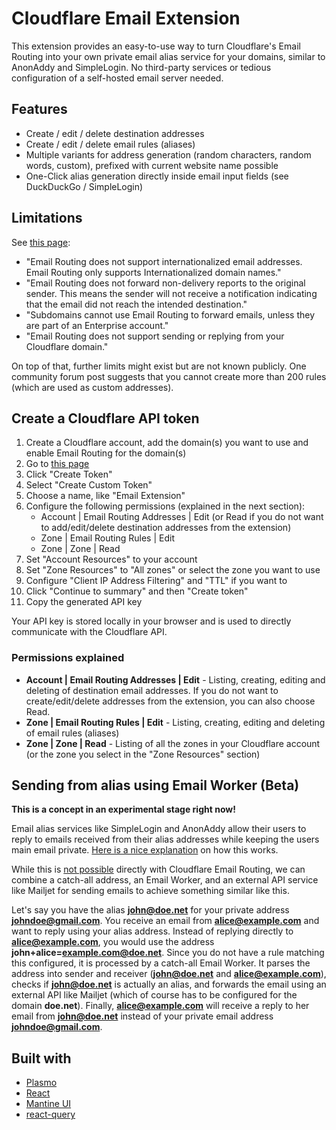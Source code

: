 # Cloudflare Email Extension

This extension provides an easy-to-use way to turn Cloudflare's Email Routing into your own private email alias service for your domains, similar to AnonAddy and SimpleLogin.
No third-party services or tedious configuration of a self-hosted email server needed.


## Features

- Create / edit / delete destination addresses
- Create / edit / delete email rules (aliases)
- Multiple variants for address generation (random characters, random words, custom), prefixed with current website name possible
- One-Click alias generation directly inside email input fields (see DuckDuckGo / SimpleLogin)


## Limitations

See [this page](https://developers.cloudflare.com/email-routing/known-limitations):

- "Email Routing does not support internationalized email addresses. Email Routing only supports Internationalized domain names."
- "Email Routing does not forward non-delivery reports to the original sender. This means the sender will not receive a notification indicating that the email did not reach the intended destination."
- "Subdomains cannot use Email Routing to forward emails, unless they are part of an Enterprise account."
- "Email Routing does not support sending or replying from your Cloudflare domain."

On top of that, further limits might exist but are not known publicly. One community forum post suggests that you cannot create more than 200 rules (which are used as custom addresses).


## Create a Cloudflare API token

1. Create a Cloudflare account, add the domain(s) you want to use and enable Email Routing for the domain(s)
2. Go to [this page](https://dash.cloudflare.com/profile/api-tokens)
3. Click "Create Token"
4. Select "Create Custom Token"
5. Choose a name, like "Email Extension"
6. Configure the following permissions (explained in the next section):
    - Account | Email Routing Addresses | Edit (or Read if you do not want to add/edit/delete destination addresses from the extension)
    - Zone | Email Routing Rules | Edit
    - Zone | Zone | Read
7. Set "Account Resources" to your account
8. Set "Zone Resources" to "All zones" or select the zone you want to use
9. Configure "Client IP Address Filtering" and "TTL" if you want to
10. Click "Continue to summary" and then "Create token"
11. Copy the generated API key

Your API key is stored locally in your browser and is used to directly communicate with the Cloudflare API.


### Permissions explained

* **Account | Email Routing Addresses | Edit** - Listing, creating, editing and deleting of destination email addresses. If you do not want to create/edit/delete addresses from the extension, you can also choose Read.
* **Zone | Email Routing Rules | Edit** - Listing, creating, editing and deleting of email rules (aliases)
* **Zone | Zone | Read** - Listing of all the zones in your Cloudflare account (or the zone you select in the "Zone Resources" section)


## Sending from alias using Email Worker (Beta)

**This is a concept in an experimental stage right now!**

Email alias services like SimpleLogin and AnonAddy allow their users to reply to emails received from their alias addresses while keeping the users main email private.
[Here is a nice explanation](https://anonaddy.com/help/replying-to-email-using-an-alias/) on how this works.

While this is [not possible](https://developers.cloudflare.com/email-routing/known-limitations/#sending-or-replying-to-an-email-from-your-cloudflare-domain) directly with Cloudflare Email Routing,
we can combine a catch-all address, an Email Worker, and an external API service like Mailjet for sending emails to achieve something similar like this.

Let's say you have the alias **john@doe.net** for your private address **johndoe@gmail.com**. You receive an email from **alice@example.com** and want to reply using your alias address.
Instead of replying directly to **alice@example.com**, you would use the address **john+alice=example.com@doe.net**.
Since you do not have a rule matching this configured, it is processed by a catch-all Email Worker. It parses the address into sender and receiver (**john@doe.net** and **alice@example.com**),
checks if **john@doe.net** is actually an alias, and forwards the email using an external API like Mailjet (which of course has to be configured for the domain **doe.net**).
Finally, **alice@example.com** will receive a reply to her email from **john@doe.net** instead of your private email address **johndoe@gmail.com**.


## Built with

* [Plasmo](https://github.com/PlasmoHQ/plasmo)
* [React](https://github.com/facebook/react)
* [Mantine UI](https://github.com/mantinedev/mantine)
* [react-query](https://github.com/TanStack/query)
